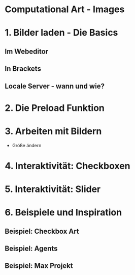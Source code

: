 # Computational Art - Images

# 1. Bilder laden - Die Basics
## Im Webeditor
## In Brackets
## Locale Server - wann und wie?

# 2. Die Preload Funktion

# 3. Arbeiten mit Bildern
- Größe ändern

# 4. Interaktivität: Checkboxen

# 5. Interaktivität: Slider

# 6. Beispiele und Inspiration

## Beispiel: Checkbox Art
## Beispiel: Agents
## Beispiel: Max Projekt
